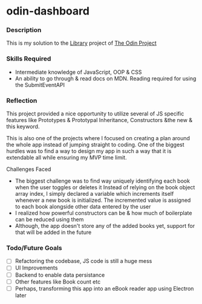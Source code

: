 # odin-dashboard

### Description
This is my solution to the [Library](https://www.theodinproject.com/lessons/node-path-javascript-library) project of [The Odin Project](https://www.theodinproject.com/)

### Skills Required
- Intermediate knowledge of JavaScript, OOP & CSS
- An ability to go through & read docs on MDN. Reading required for using the SubmitEventAPI

### Reflection
This project provided a nice opportunity to utilize several of JS specific features like Prototypes & Prototypal Inheritance, Constructors &the new & this keyword.

This is also one of the projects where I focused on creating a plan around the whole app instead of jumping straight to coding. 
One of the biggest hurdles was to find a way to design my app in such a way that it is extendable all while ensuring my MVP time limit.

Challenges Faced

- The biggest challenge was to find way uniquely identifying each book when the user toggles or deletes it Instead of relying on the book object array index, I simply declared a variable which increments itself whenever a new book is initialized. The incremented value is assigned to each book alongside other data entered by the user
- I realized how powerful constructors can be & how much of boilerplate can be reduced using them
- Although, the app doesn't store any of the added books yet, support for that will be added in the future


### Todo/Future Goals
- [ ] Refactoring the codebase, JS code is still a huge mess
- [ ] UI Improvements
- [ ] Backend to enable data persistance 
- [ ] Other features like Book count etc
- [ ] Perhaps, transforming this app into an eBook reader app using Electron later
